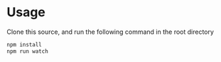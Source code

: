 # Usage

Clone this source, and run the following command in the root directory

```bash
npm install
npm run watch
```
